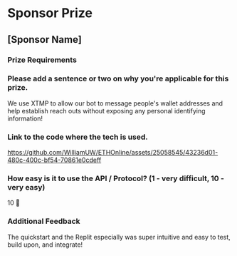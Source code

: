 # Sponsor Prize

## [Sponsor Name]

### Prize Requirements

### Please add a sentence or two on why you're applicable for this prize.

We use XTMP to allow our bot to message people's wallet addresses and help establish reach outs without exposing any personal identifying information!

### Link to the code where the tech is used.

https://github.com/WilliamUW/ETHOnline/assets/25058545/43236d01-480c-400c-bf54-70861e0cdeff

### How easy is it to use the API / Protocol? (1 - very difficult, 10 - very easy)

10 🌟

### Additional Feedback

The quickstart and the Replit especially was super intuitive and easy to test, build upon, and integrate!
